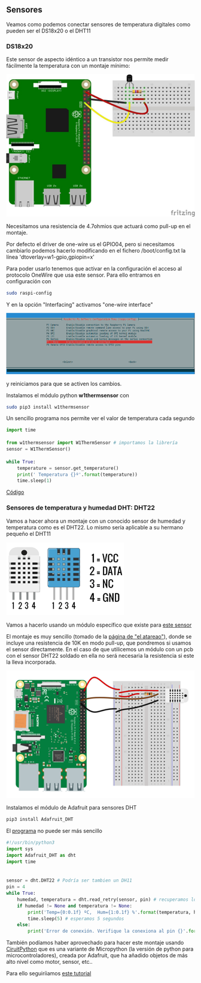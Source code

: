 ## Sensores

Veamos como podemos conectar sensores de temperatura digitales como pueden ser el DS18x20 o el DHT11

### DS18x20

Este sensor de aspecto idéntico a un transistor nos permite medir fácilmente la temperatura con un montaje mínimo:

![Montaje DS18x20](./images/oneWireDS18x20.jpg)

Necesitamos una resistencia de 4.7ohmios que actuará como pull-up en el montaje.

Por defecto el driver de one-wire us el GPIO04, pero si necesitamos cambiarlo podemos hacerlo modificando en el fichero /boot/config.txt la línea 'dtoverlay=w1-gpio,gpiopin=x'

Para poder usarlo tenemos que activar en la configuración el acceso al protocolo OneWire que usa este sensor. Para ello entramos en configuración con 

```sh
sudo raspi-config
```
Y en la opción "Interfacing" activamos "one-wire interface"

![one-wire config](./images/one-wire_config.png)

y reiniciamos para que se activen los cambios.

Instalamos el módulo python **w1thermsensor** con 

```sh
sudo pip3 install w1thermsensor
```
Un sencillo programa nos permite ver el valor de temperatura cada segundo

```python
import time

from w1thermsensor import W1ThermSensor # importamos la librería
sensor = W1ThermSensor()

while True:
    temperature = sensor.get_temperature()
    print(' Temperatura {}º'.format(temperature))
    time.sleep(1) 
```

[Código](https://github.com/javacasm/RaspberryOnline2ed/blob/master/codigo/test_ds18x20.py)

### Sensores de temperatura y humedad DHT: DHT22

Vamos a hacer ahora un montaje con un conocido sensor de humedad y temperatura como es el DHT22. Lo mismo sería aplicable a su hermano pequeño el DHT11

![DHT11 y DHT22](./images/DHT11_DHT22.png)

Vamos a hacerlo usando un módulo específico que existe para [este sensor](https://github.com/adafruit/Adafruit_Python_DHT) 

El montaje es muy sencillo (tomado de la [página de "el atareao"](https://www.atareao.es/podcast/temperatura-con-la-raspberry/)), donde se incluye una resistencia de 10K en modo pull-up, que pondremos si usamos el sensor directamente. En el caso de que utilicemos un módulo con un pcb con el sensor DHT22 soldado en ella no será necesaria la resistencia si este la lleva incorporada.

![Montaje DHT22](./images/montajeDHT22.png)

Instalamos el módulo de Adafruit para sensores DHT

```sh
pip3 install Adafruit_DHT
```

El [programa](https://github.com/javacasm/RaspberryOnline2ed/blob/master/codigo/test_dht22.py) no puede ser más sencillo

```python
#!/usr/bin/python3
import sys
import Adafruit_DHT as dht
import time


sensor = dht.DHT22 # Podría ser tambien un DH11
pin = 4
while True:
    humedad, temperatura = dht.read_retry(sensor, pin) # recuperamos los valores del sensor
    if humedad != None and temperatura != None:
        print('Temp={0:0.1f} ºC,  Hum={1:0.1f} %'.format(temperatura, humedad))
        time.sleep(5) # esperamos 5 segundos
    else:
        print('Error de conexión. Verifique la conexiona al pin {}'.format(pin))
```


También podíamos haber aprovechado para hacer este montaje usando [CiruitPython](https://learn.adafruit.com/circuitpython-on-raspberrypi-linux/overview) que es una variante de Micropython (la versión de python para microcontroladores), creada por Adafruit, que ha añadido objetos de más alto nivel como motor, sensor, etc.. 

Para ello seguiríiamos [este tutorial](https://learn.adafruit.com/dht-humidity-sensing-on-raspberry-pi-with-gdocs-logging/python-setup)

